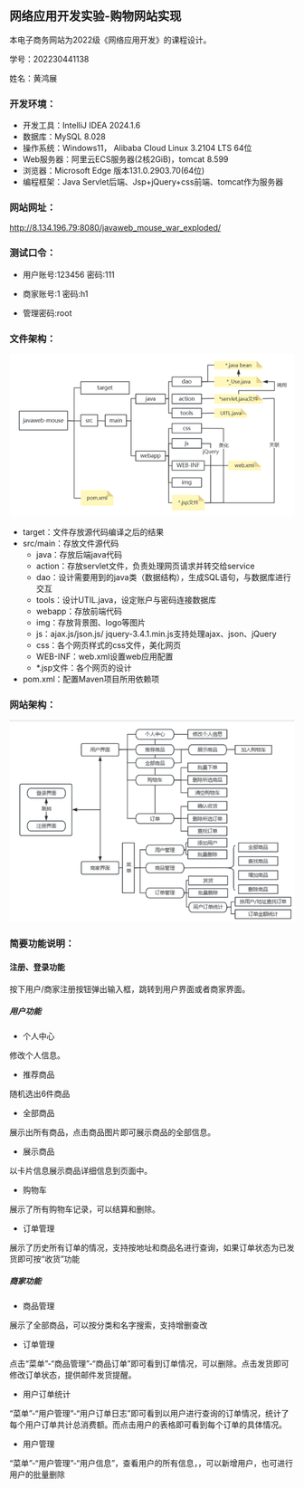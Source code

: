  ## 网络应用开发实验-购物网站实现
本电子商务网站为2022级《网络应用开发》的课程设计。

学号：202230441138

姓名：黄鸿展

### 开发环境：
- 开发工具：IntelliJ IDEA 2024.1.6 
- 数据库：MySQL 8.028
- 操作系统：Windows11， Alibaba Cloud Linux 3.2104 LTS 64位
- Web服务器：阿里云ECS服务器(2核2GiB)，tomcat 8.599
- 浏览器：Microsoft Edge 版本131.0.2903.70(64位)
- 编程框架：Java Servlet后端、Jsp+jQuery+css前端、tomcat作为服务器

### 网站网址：
http://8.134.196.79:8080/javaweb_mouse_war_exploded/

### 测试口令：

- 用户账号:123456 密码:111  

- 商家账号:1 密码:h1  

- 管理密码:root

### 文件架构：
![图片1.png](图片1.png)
- target：文件存放源代码编译之后的结果 
- src/main：存放文件源代码
  - java：存放后端java代码
   - action：存放servlet文件，负责处理网页请求并转交给service
   - dao：设计需要用到的java类（数据结构），生成SQL语句，与数据库进行交互
   - tools：设计UTIL.java，设定账户与密码连接数据库
  - webapp：存放前端代码
   - img：存放背景图、logo等图片
   - js：ajax.js/json.js/ jquery-3.4.1.min.js支持处理ajax、json、jQuery
   - css：各个网页样式的css文件，美化网页
   - WEB-INF：web.xml设置web应用配置
   - *.jsp文件：各个网页的设计
- pom.xml：配置Maven项目所用依赖项

### 网站架构：
![图片2.png](图片2.png)
### 简要功能说明：

#### 注册、登录功能
按下用户/商家注册按钮弹出输入框，跳转到用户界面或者商家界面。
##### 用户功能
- 个人中心

修改个人信息。
- 推荐商品

随机选出6件商品
- 全部商品

展示出所有商品，点击商品图片即可展示商品的全部信息。
- 展示商品

以卡片信息展示商品详细信息到页面中。
- 购物车

展示了所有购物车记录，可以结算和删除。
- 订单管理

展示了历史所有订单的情况，支持按地址和商品名进行查询，如果订单状态为已发货即可按“收货”功能


##### 商家功能
- 商品管理

展示了全部商品，可以按分类和名字搜索，支持增删查改
- 订单管理

点击“菜单”-“商品管理”-“商品订单”即可看到订单情况，可以删除。点击发货即可修改订单状态，提供邮件发货提醒。
- 用户订单统计

“菜单”-“用户管理”-“用户订单日志”即可看到以用户进行查询的订单情况，统计了每个用户订单共计总消费额。而点击用户的表格即可看到每个订单的具体情况。
- 用户管理

“菜单”-“用户管理”-“用户信息”，查看用户的所有信息，，可以新增用户，也可进行用户的批量删除
